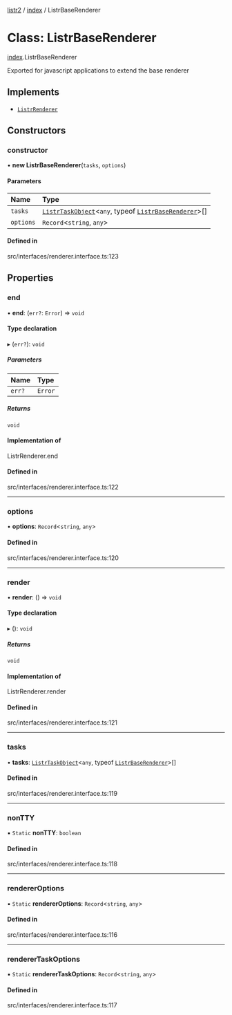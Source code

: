 [listr2](../README.md) / [index](../modules/index.md) / ListrBaseRenderer

# Class: ListrBaseRenderer

[index](../modules/index.md).ListrBaseRenderer

Exported for javascript applications to extend the base renderer

## Implements

- [`ListrRenderer`](index.ListrRenderer.md)

## Constructors

### constructor

• **new ListrBaseRenderer**(`tasks`, `options`)

#### Parameters

| Name | Type |
| :------ | :------ |
| `tasks` | [`ListrTaskObject`](index.ListrTaskObject.md)<`any`, typeof [`ListrBaseRenderer`](index.ListrBaseRenderer.md)\>[] |
| `options` | `Record`<`string`, `any`\> |

#### Defined in

src/interfaces/renderer.interface.ts:123

## Properties

### end

• **end**: (`err?`: `Error`) => `void`

#### Type declaration

▸ (`err?`): `void`

##### Parameters

| Name | Type |
| :------ | :------ |
| `err?` | `Error` |

##### Returns

`void`

#### Implementation of

ListrRenderer.end

#### Defined in

src/interfaces/renderer.interface.ts:122

___

### options

• **options**: `Record`<`string`, `any`\>

#### Defined in

src/interfaces/renderer.interface.ts:120

___

### render

• **render**: () => `void`

#### Type declaration

▸ (): `void`

##### Returns

`void`

#### Implementation of

ListrRenderer.render

#### Defined in

src/interfaces/renderer.interface.ts:121

___

### tasks

• **tasks**: [`ListrTaskObject`](index.ListrTaskObject.md)<`any`, typeof [`ListrBaseRenderer`](index.ListrBaseRenderer.md)\>[]

#### Defined in

src/interfaces/renderer.interface.ts:119

___

### nonTTY

▪ `Static` **nonTTY**: `boolean`

#### Defined in

src/interfaces/renderer.interface.ts:118

___

### rendererOptions

▪ `Static` **rendererOptions**: `Record`<`string`, `any`\>

#### Defined in

src/interfaces/renderer.interface.ts:116

___

### rendererTaskOptions

▪ `Static` **rendererTaskOptions**: `Record`<`string`, `any`\>

#### Defined in

src/interfaces/renderer.interface.ts:117
